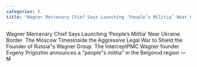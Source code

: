 ```yaml
---
categories: h
title: "Wagner Mercenary Chief Says Launching ‘People’s Militia’ Near Ukraine Border  The Moscow Times"
---
```

Wagner Mercenary Chief Says Launching ‘People’s Militia’ Near Ukraine Border&nbsp;&nbsp;The Moscow TimesInside the Aggressive Legal War to Shield the Founder of Russia"s Wagner Group&nbsp;&nbsp;The InterceptPMC Wagner founder Evgeny Prigozhin announces a "people"s militia" in the Belgorod region — M
